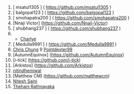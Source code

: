 1. [ msatul1305 ] ( https://github.com/msatul1305 )
2. [ balgopal123 ] ( https://github.com/balgopal123 )
3. [ smohapatra200 ] ( https://github.com/smohapatra200 )
4. [Nnaji Victor] (https://github.com/Nnaji-Victor)
5. [ shubhang237 ] ( https://github.com/shubhang237 )
6. * [Charlye](https://github.com/costassolla)
7. [ Medulla9991 ]  ( https://github.com/Medulla9991 )
8. [Chris Chung](https://github.com/maxutil)
9  [Pointdexter99](https://github.com/Pointdexter99)
10. [AutumnEquinox] (https://github.com/AutumnEquinox)
11. [i-tick] (https://github.com/i-tick)
12. [Arkistos] (https://github.com/Arkistos)
13. [nitindhemiwal](https://github.com/nitindhemiwal)
14. [Matthew CM] (https://github.com/matthewcm)
15. [Nitesh Saini](https://github.com/nitesh8020)
16. [Thehani Rathnayaka](https://github.com/thehanir95)
